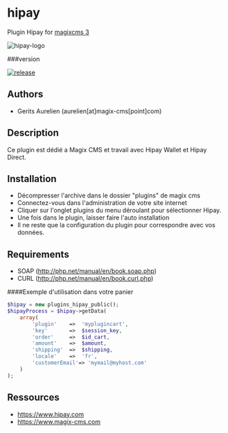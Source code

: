 # hipay
Plugin Hipay for [magixcms 3](https://www.magix-cms.com)

![hipay-logo](https://user-images.githubusercontent.com/356674/51309535-eeeb3100-1a44-11e9-96b1-7ca3833cb1a3.png)

###version 

[![release](https://img.shields.io/github/release/magix-cms/hipay.svg)](https://github.com/magix-cms/hipay/releases/latest)

Authors
-------

* Gerits Aurelien (aurelien[at]magix-cms[point]com)

## Description
Ce plugin est dédié a Magix CMS et travail avec Hipay Wallet et Hipay Direct.

## Installation
 * Décompresser l'archive dans le dossier "plugins" de magix cms
 * Connectez-vous dans l'administration de votre site internet
 * Cliquer sur l'onglet plugins du menu déroulant pour sélectionner Hipay.
 * Une fois dans le plugin, laisser faire l'auto installation
 * Il ne reste que la configuration du plugin pour correspondre avec vos données.
 
 Requirements
   ------------
   * SOAP (http://php.net/manual/en/book.soap.php)
   * CURL (http://php.net/manual/en/book.curl.php)
   
 ####Exemple d'utilisation dans votre panier
 ```php
 $hipay = new plugins_hipay_public();
 $hipayProcess = $hipay->getData(
     array(
         'plugin'    =>  'myplugincart',
         'key'       =>  $session_key,
         'order'     =>  $id_cart,
         'amount'    =>  $amount,
         'shipping'  =>  $shipping,
         'locale'    =>  'fr',
         'customerEmail'=> 'mymail@myhost.com'
     )
 );
````

 Ressources
 -----
  * https://www.hipay.com
  * https://www.magix-cms.com
  

